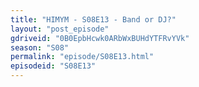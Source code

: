 ```yaml
---
title: "HIMYM - S08E13 - Band or DJ?"
layout: "post_episode"
gdriveid: "0B0EpbHcwk0ARbWxBUHdYTFRvYVk"
season: "S08"
permalink: "episode/S08E13.html"
episodeid: "S08E13"
---
```

